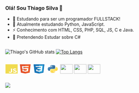 ### Olá! Sou Thiago Silva 👋

- 🔭 Estudando para ser um programador FULLSTACK!
- 🌱 Atualmente estudando Python, JavaScript.
- ⚡ Conhecimento com HTML, CSS, PHP, SQL, JS, C e Java.
- 💬 Pretendendo Estudar sobre C#

##

![Thiago's GitHub stats](https://github-readme-stats.vercel.app/api?username=teyzinho&show_icons=true&theme=github_dark)
[![Top Langs](https://github-readme-stats.vercel.app/api/top-langs/?username=teyzinho&layout=compact&theme=github_dark&langs_count=8)](https://github.com/anuraghazra/github-readme-stats)

<div style="display: inline_block"><br>
  <img align="center" alt="" height="30" width="40" src="https://raw.githubusercontent.com/devicons/devicon/master/icons/javascript/javascript-plain.svg">
  <img align="center" alt="" height="30" width="40" src="https://raw.githubusercontent.com/devicons/devicon/master/icons/html5/html5-original.svg">
  <img align="center" alt="" height="30" width="40" src="https://raw.githubusercontent.com/devicons/devicon/master/icons/css3/css3-original.svg">
  <img align="center" alt="" height="30" width="40" src="https://raw.githubusercontent.com/devicons/devicon/master/icons/python/python-original.svg">
  <img align="center" alt="" height="30" width="40" src="https://cdn.jsdelivr.net/gh/devicons/devicon/icons/c/c-original.svg">
  <img align="center" alt="" height="30" width="40" src="https://cdn.jsdelivr.net/gh/devicons/devicon/icons/php/php-original.svg">
  <img align="center" alt="" height="30" width="40" src="https://cdn.jsdelivr.net/gh/devicons/devicon/icons/java/java-original.svg">
  
  <img align="right" alt="" height="150" style="border-radius:50px;" src="#">
</div>

 ##

<div> 
  <a href="https://www.linkedin.com/in/thiago-silva-medeiros-tey/" target="_blank"><img src="https://img.shields.io/badge/-LinkedIn-%230077B5?style=for-the-badge&logo=linkedin&logoColor=white" target="_blank"></a> 
  
</div>
